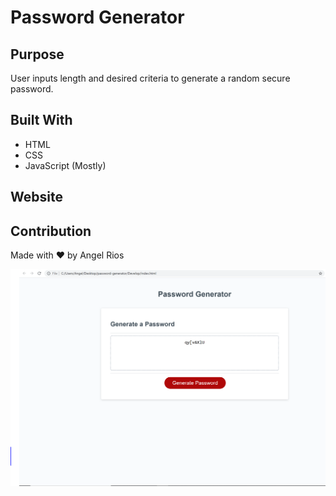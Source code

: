 # Password Generator

## Purpose
User inputs length and desired criteria to generate a random secure password.

## Built With
* HTML
* CSS
* JavaScript (Mostly)

## Website


## Contribution
Made with ❤️ by Angel Rios

![Preview](./Develop/preview.PNG)